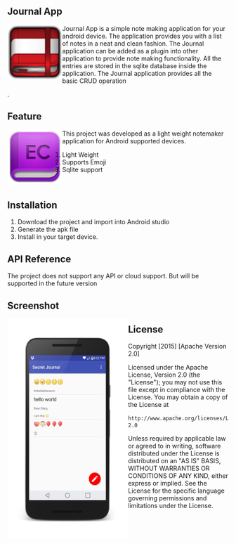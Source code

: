 ## Journal App
<img src="https://github.com/spkdroid/Journal-App/blob/master/icons/redicon.png"  align="left" height="125" width="125" >
Journal App is a simple note making application for your android device. 
The application provides you with a list of notes in a neat and clean fashion. The Journal application can be added as a plugin into other application to provide note making functionality. All the entries are stored in the sqlite database inside the application. The Journal application provides all the basic CRUD operation






.
## Feature
<img src="https://github.com/spkdroid/Journal-App/blob/master/icons/purple.png"  align="left" height="125" width="125" >

This project was developed as a light weight notemaker application for Android supported devices.
<br>
1) Light Weight <br>
2) Supports Emoji<br>
3) Sqlite support<br>
<br>



## Installation

1) Download the project and import into Android studio
2) Generate the apk file
3) Install in your target device.

## API Reference

The project does not support any API or cloud support. But will be supported in the future version

## Screenshot

<img src="https://github.com/spkdroid/Journal-App/blob/master/icons/screen.png" align="left" height="500" width="275" >

## License

Copyright [2015] [Apache Version 2.0]

Licensed under the Apache License, Version 2.0 (the "License");
you may not use this file except in compliance with the License.
You may obtain a copy of the License at

    http://www.apache.org/licenses/LICENSE-2.0

Unless required by applicable law or agreed to in writing, software
distributed under the License is distributed on an "AS IS" BASIS,
WITHOUT WARRANTIES OR CONDITIONS OF ANY KIND, either express or implied.
See the License for the specific language governing permissions and
limitations under the License.
